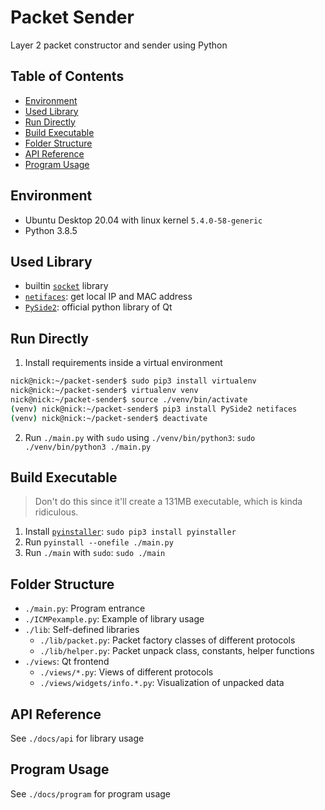 # Packet Sender <!-- omit in toc -->
Layer 2 packet constructor and sender using Python
## Table of Contents <!-- omit in toc -->
- [Environment](#environment)
- [Used Library](#used-library)
- [Run Directly](#run-directly)
- [Build Executable](#build-executable)
- [Folder Structure](#folder-structure)
- [API Reference](#api-reference)
- [Program Usage](#program-usage)

## Environment
- Ubuntu Desktop 20.04 with linux kernel `5.4.0-58-generic`
- Python 3.8.5

## Used Library
- builtin [`socket`](https://docs.python.org/3/library/socket.html) library
- [`netifaces`](https://pypi.org/project/netifaces/): get local IP and MAC address
- [`PySide2`](https://doc.qt.io/qtforpython-5/): official python library of Qt

## Run Directly
1. Install requirements inside a virtual environment
```sh
nick@nick:~/packet-sender$ sudo pip3 install virtualenv
nick@nick:~/packet-sender$ virtualenv venv
nick@nick:~/packet-sender$ source ./venv/bin/activate
(venv) nick@nick:~/packet-sender$ pip3 install PySide2 netifaces
(venv) nick@nick:~/packet-sender$ deactivate
```
2. Run `./main.py` with `sudo` using `./venv/bin/python3`: `sudo ./venv/bin/python3 ./main.py`

## Build Executable
> Don't do this since it'll create a 131MB executable, which is kinda ridiculous.
1. Install [`pyinstaller`](https://pyinstaller.readthedocs.io/en/stable/index.html): `sudo pip3 install pyinstaller`
2. Run `pyinstall --onefile ./main.py`
3. Run `./main` with `sudo`: `sudo ./main`

## Folder Structure
- `./main.py`: Program entrance
- `./ICMPexample.py`: Example of library usage
- `./lib`: Self-defined libraries
  - `./lib/packet.py`: Packet factory classes of different protocols
  - `./lib/helper.py`: Packet unpack class, constants, helper functions
- `./views`: Qt frontend
  - `./views/*.py`: Views of different protocols
  - `./views/widgets/info.*.py`: Visualization of unpacked data

## API Reference
See `./docs/api` for library usage

## Program Usage
See `./docs/program` for program usage

